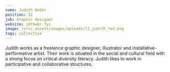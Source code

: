 ```yaml
---
name: Judith Weber
position: 12
job: Graphic designer
website: jdthwbr.fyi
image: /src/_assets/images/uploads/11_judith_red.png
tags: collective
---
```

Judith works as a freelance graphic designer, illustrator and installative-performative artist. Their work is situated in the social and cultural field with a strong focus on critical diversity literacy. Judith likes to work in participative and collaborative structures.
